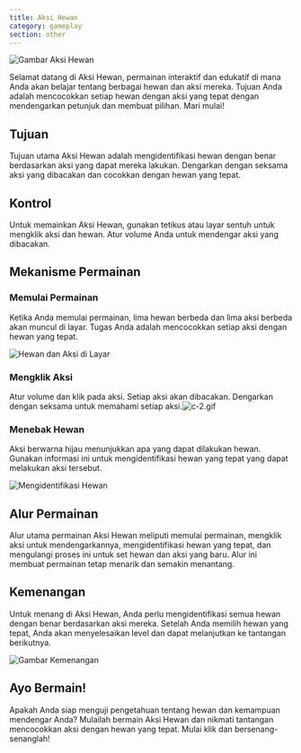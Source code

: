 ```yaml
---
title: Aksi Hewan
category: gameplay
section: other
---
```

![Gambar Aksi Hewan](https://help.studycat.com/hc/article_attachments/34882188453017)

Selamat datang di Aksi Hewan, permainan interaktif dan edukatif di mana Anda akan belajar tentang berbagai hewan dan aksi mereka. Tujuan Anda adalah mencocokkan setiap hewan dengan aksi yang tepat dengan mendengarkan petunjuk dan membuat pilihan. Mari mulai!

## Tujuan

Tujuan utama Aksi Hewan adalah mengidentifikasi hewan dengan benar berdasarkan aksi yang dapat mereka lakukan. Dengarkan dengan seksama aksi yang dibacakan dan cocokkan dengan hewan yang tepat.

## Kontrol

Untuk memainkan Aksi Hewan, gunakan tetikus atau layar sentuh untuk mengklik aksi dan hewan. Atur volume Anda untuk mendengar aksi yang dibacakan.

## Mekanisme Permainan

### Memulai Permainan

Ketika Anda memulai permainan, lima hewan berbeda dan lima aksi berbeda akan muncul di layar. Tugas Anda adalah mencocokkan setiap aksi dengan hewan yang tepat.

![Hewan dan Aksi di Layar](https://help.studycat.com/hc/article_attachments/34882188453017)

### Mengklik Aksi

Atur volume dan klik pada aksi. Setiap aksi akan dibacakan. Dengarkan dengan seksama untuk memahami setiap aksi.![c-2.gif](https://help.studycat.com/hc/article_attachments/35127586834841)

### Menebak Hewan

Aksi berwarna hijau menunjukkan apa yang dapat dilakukan hewan. Gunakan informasi ini untuk mengidentifikasi hewan yang tepat yang dapat melakukan aksi tersebut.

![Mengidentifikasi Hewan](https://help.studycat.com/hc/article_attachments/34882188459545)

## Alur Permainan

Alur utama permainan Aksi Hewan meliputi memulai permainan, mengklik aksi untuk mendengarkannya, mengidentifikasi hewan yang tepat, dan mengulangi proses ini untuk set hewan dan aksi yang baru. Alur ini membuat permainan tetap menarik dan semakin menantang.

## Kemenangan

Untuk menang di Aksi Hewan, Anda perlu mengidentifikasi semua hewan dengan benar berdasarkan aksi mereka. Setelah Anda memilih hewan yang tepat, Anda akan menyelesaikan level dan dapat melanjutkan ke tantangan berikutnya.

![Gambar Kemenangan](https://help.studycat.com/hc/article_attachments/34882155516441)

## Ayo Bermain!

Apakah Anda siap menguji pengetahuan tentang hewan dan kemampuan mendengar Anda? Mulailah bermain Aksi Hewan dan nikmati tantangan mencocokkan aksi dengan hewan yang tepat. Mulai klik dan bersenang-senanglah!
